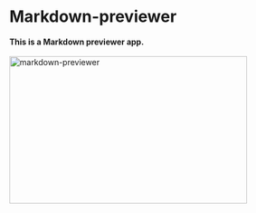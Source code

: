 # Markdown-previewer
<b>This is a Markdown previewer app. </b>
<br><br>
<img src="https://github.com/shzehra93/Markdown-previewer/assets/126316477/95e9a002-3596-49f6-bbfe-8f0b3c6fc6b7" alt="markdown-previewer" height="260px" width="420px">
